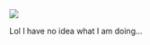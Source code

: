<img src="https://raw.githubusercontent.com/slmagus/wallstreetsbetsthegame/master/examples/examples.png">

Lol I have no idea what I am doing...